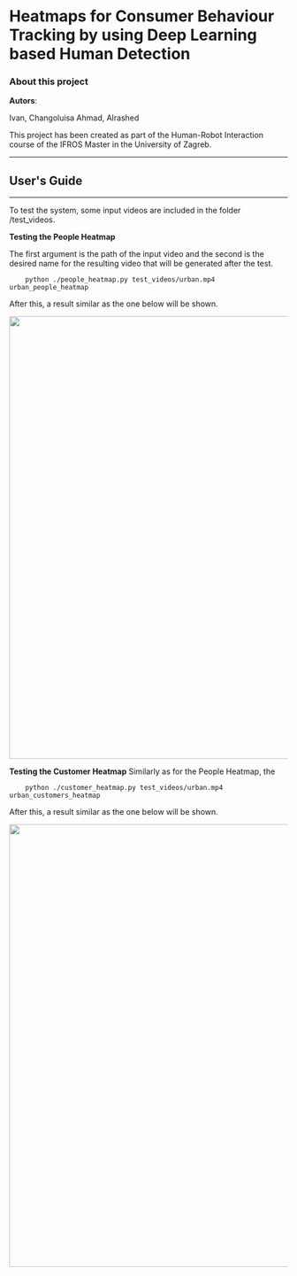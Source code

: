 # Heatmaps for Consumer Behaviour Tracking by using Deep Learning based Human Detection


### About this project

<b>Autors</b>:

Ivan, Changoluisa
Ahmad, Alrashed <br> 

This project has been created as part of the Human-Robot Interaction course of the IFROS Master in the University of Zagreb.

---
<!-- ### Code description 

**People Heatmap generator** 



**Customer Heatmap generator**
 -->


## User's Guide 
---
To test the system, some input videos are included in the folder /test_videos. 

**Testing the People Heatmap**

The first argument is the path of the input video and the second is the desired name for the resulting video that will be generated after the test. 

```console
    python ./people_heatmap.py test_videos/urban.mp4 urban_people_heatmap
```
 After this, a result similar as the one below will be shown.
 
 <img src="results/customer_urban.gif" width="800">
 


**Testing the Customer Heatmap**
 Similarly as for the People Heatmap, the 

```console
    python ./customer_heatmap.py test_videos/urban.mp4 urban_customers_heatmap
```
 After this, a result similar as the one below will be shown. 

 <img src="results/people_urban.gif" width="800">


<!-- 
## Future work and To-do list
- [ ] 
 
 -->
<!-- 
## Conclusions
---
- An occupancy grid map generator has been successfully implemented in this ROS package, the generator makes use of laser scans and is able to determine whether a cell is free or occupied by following a probabilistic approach. 
- The popular open-source occupancy map generator called Octomap Server was also tested and included in this package. Also, the guidelines to properly set up this package has been detailed. 
  


```python

``` -->

